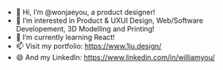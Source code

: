 - 👋 Hi, I’m @wonjaeyou, a product designer!
- 👀 I’m interested in Product & UXUI Design, Web/Software Developement, 3D Modelling and Printing!
- 🌱 I’m currently learning React!
- 📫 Visit my portfolio: https://www.1ju.design/
- 😄 And my LinkedIn: https://www.linkedin.com/in/williamyou/

